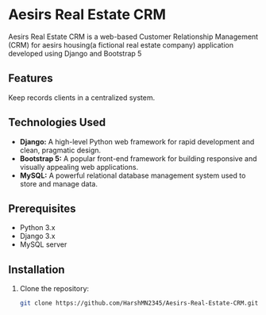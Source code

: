 
# Aesirs Real Estate CRM

Aesirs Real Estate CRM is a web-based Customer Relationship Management (CRM) for aesirs housing(a fictional real estate company) application developed using Django and Bootstrap 5

## Features

Keep records clients in a centralized system.

## Technologies Used

- **Django:** A high-level Python web framework for rapid development and clean, pragmatic design.
- **Bootstrap 5:** A popular front-end framework for building responsive and visually appealing web applications.
- **MySQL:** A powerful relational database management system used to store and manage data.

## Prerequisites

- Python 3.x
- Django 3.x
- MySQL server

## Installation

1. Clone the repository:

   ```bash
   git clone https://github.com/HarshMN2345/Aesirs-Real-Estate-CRM.git
